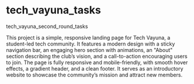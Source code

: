 # tech_vayuna_tasks
tech_vayuna_second_round_tasks

This project is a simple, responsive landing page for Tech Vayuna, a student-led tech community. It features a modern design with a sticky navigation bar, an engaging hero section with animations, an "About" section describing the club’s vision, and a call-to-action encouraging users to join. The page is fully responsive and mobile-friendly, with smooth hover effects, a gradient header, and a clean footer. It serves as an introductory website to showcase the community’s mission and attract new members.
